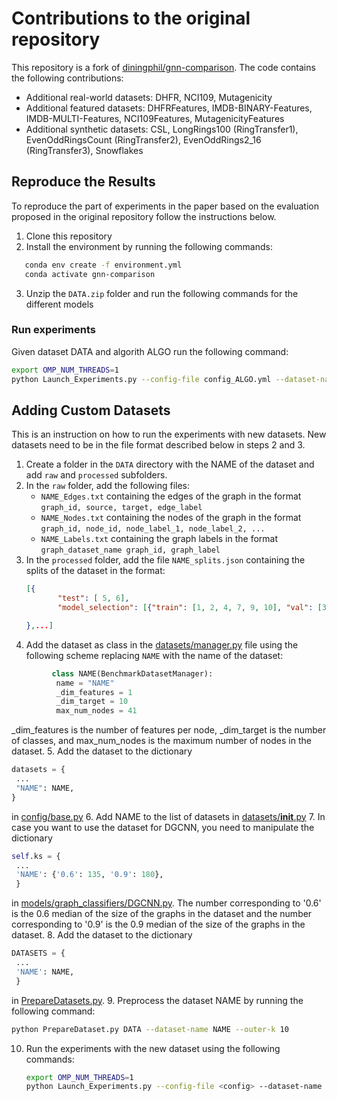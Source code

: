 # Contributions to the original repository

This repository is a fork of [diningphil/gnn-comparison](https://github.com/diningphil/gnn-comparison).
The code contains the following contributions:

- Additional real-world datasets: DHFR, NCI109, Mutagenicity
- Additional featured datasets: DHFRFeatures, IMDB-BINARY-Features, IMDB-MULTI-Features, NCI109Features, MutagenicityFeatures
- Additional synthetic datasets: CSL, LongRings100 (RingTransfer1), EvenOddRingsCount (RingTransfer2), EvenOddRings2_16 (RingTransfer3), Snowflakes

## Reproduce the Results
To reproduce the part of experiments in the paper based on the evaluation proposed in the original repository follow the instructions below.
1. Clone this repository
2. Install the environment by running the following commands:
```bash
   conda env create -f environment.yml
   conda activate gnn-comparison
```
3. Unzip the `DATA.zip` folder and run the following commands for the different models

### Run experiments
Given dataset DATA and algorith ALGO run the following command:
```bash
export OMP_NUM_THREADS=1
python Launch_Experiments.py --config-file config_ALGO.yml --dataset-name DATA --result-folder RESULTS --inner-processes 1 --outer-processes 10
```



## Adding Custom Datasets

This is an instruction on how to run the experiments with new datasets.
New datasets need to be in the file format described below in steps 2 and 3.

1. Create a folder in the `DATA` directory with the NAME of the dataset and add `raw` and `processed` subfolders.
2. In the `raw` folder, add the following files:
    - `NAME_Edges.txt` containing the edges of the graph in the format `graph_id, source, target, edge_label`
    - `NAME_Nodes.txt` containing the nodes of the graph in the format `graph_id, node_id, node_label_1, node_label_2, ...`
    - `NAME_Labels.txt` containing the graph labels in the format `graph_dataset_name graph_id, graph_label`
3. In the `processed` folder, add the file `NAME_splits.json` containing the splits of the dataset in the format:
    ```json
   [{
           "test": [ 5, 6],
           "model_selection": [{"train": [1, 2, 4, 7, 9, 10], "val": [3, 8]}]
    
   },...]
    ```
4. Add the dataset as class in the [datasets/manager.py](datasets/manager.py) file using the following scheme replacing `NAME` with the name of the dataset:
```python
         class NAME(BenchmarkDatasetManager):
          name = "NAME"
          _dim_features = 1
          _dim_target = 10
          max_num_nodes = 41
```
_dim_features is the number of features per node, _dim_target is the number of classes, and max_num_nodes is the maximum number of nodes in the dataset.
5. Add the dataset to the dictionary 
   ```python
   datasets = {
    ...
    "NAME": NAME,
   }
   ```
   in [config/base.py](config/base.py) 
6. Add NAME to the list of datasets in [datasets/__init__.py](datasets/__init__.py)
7. In case you want to use the dataset for DGCNN, you need to manipulate the dictionary
   ```python
   self.ks = {
    ...
    'NAME': {'0.6': 135, '0.9': 180},
    }
   ```
   in [models/graph_classifiers/DGCNN.py](models/graph_classifiers/DGCNN.py).
   The number corresponding to '0.6' is the 0.6 median of the size of the graphs in the dataset and the number corresponding to '0.9' is the 0.9 median of the size of the graphs in the dataset.
8. Add the dataset to the dictionary
   ```python
   DATASETS = {
    ...
    'NAME': NAME,
    }
   ```
   in [PrepareDatasets.py](PrepareDatasets.py).
9. Preprocess the dataset NAME by running the following command:
   ```bash
   python PrepareDataset.py DATA --dataset-name NAME --outer-k 10
   ```
10. Run the experiments with the new dataset using the following commands:
    ```bash
    export OMP_NUM_THREADS=1
    python Launch_Experiments.py --config-file <config> --dataset-name NAME --result-folder RESULTS --inner-processes 3 --outer-processes 10
    ```
